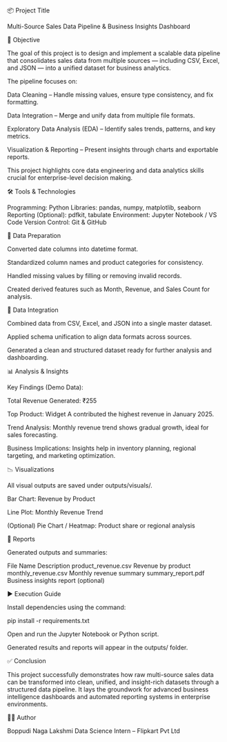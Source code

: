 📦 Project Title

Multi-Source Sales Data Pipeline & Business Insights Dashboard

🎯 Objective

The goal of this project is to design and implement a scalable data pipeline that consolidates sales data from multiple sources — including CSV, Excel, and JSON — into a unified dataset for business analytics.

The pipeline focuses on:

Data Cleaning – Handle missing values, ensure type consistency, and fix formatting.

Data Integration – Merge and unify data from multiple file formats.

Exploratory Data Analysis (EDA) – Identify sales trends, patterns, and key metrics.

Visualization & Reporting – Present insights through charts and exportable reports.

This project highlights core data engineering and data analytics skills crucial for enterprise-level decision making.

🛠️ Tools & Technologies

Programming: Python
Libraries: pandas, numpy, matplotlib, seaborn
Reporting (Optional): pdfkit, tabulate
Environment: Jupyter Notebook / VS Code
Version Control: Git & GitHub

🧹 Data Preparation

Converted date columns into datetime format.

Standardized column names and product categories for consistency.

Handled missing values by filling or removing invalid records.

Created derived features such as Month, Revenue, and Sales Count for analysis.

🔗 Data Integration

Combined data from CSV, Excel, and JSON into a single master dataset.

Applied schema unification to align data formats across sources.

Generated a clean and structured dataset ready for further analysis and dashboarding.

📊 Analysis & Insights

Key Findings (Demo Data):

Total Revenue Generated: ₹255

Top Product: Widget A contributed the highest revenue in January 2025.

Trend Analysis: Monthly revenue trend shows gradual growth, ideal for sales forecasting.

Business Implications: Insights help in inventory planning, regional targeting, and marketing optimization.

📉 Visualizations

All visual outputs are saved under outputs/visuals/.

Bar Chart: Revenue by Product

Line Plot: Monthly Revenue Trend

(Optional) Pie Chart / Heatmap: Product share or regional analysis

📑 Reports

Generated outputs and summaries:

File Name	Description
product_revenue.csv	Revenue by product
monthly_revenue.csv	Monthly revenue summary
summary_report.pdf	Business insights report (optional)

▶️ Execution Guide

Install dependencies using the command:

pip install -r requirements.txt


Open and run the Jupyter Notebook or Python script.

Generated results and reports will appear in the outputs/ folder.

✅ Conclusion

This project successfully demonstrates how raw multi-source sales data can be transformed into clean, unified, and insight-rich datasets through a structured data pipeline.
It lays the groundwork for advanced business intelligence dashboards and automated reporting systems in enterprise environments.

👩‍💻 Author

Boppudi Naga Lakshmi
Data Science Intern – Flipkart Pvt Ltd 
